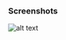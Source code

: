 ### Screenshots

![alt text](https://github.com/andreiseverin/WeaponMod-guns-backup/blob/main/Plugins/wpn_tar21/tar21.png?raw=true)